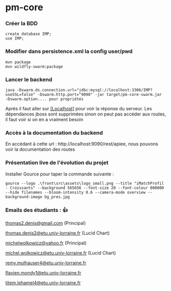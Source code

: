 # pm-core

### Créer la BDD
```
create database IMP;
use IMP;
```

### Modifier dans persistence.xml la config user/pwd
```
mvn package
mvn wildfly-swarm:package
```

### Lancer le backend
```
java -Dswarm.ds.connection.url="jdbc:mysql://localhost:3306/IMP?useSSL=false" -Dswarm.http.port="9090" -jar target/pm-core-swarm.jar
-Dswarm.option.... pour propriétés
```

Après il faut aller sur [[Localhost]](http://localhost:8080/pm/rest/user) pour voir la réponse du serveur.
Les dépendances jboss sont supprimées sinon on peut pas accéder aux routes, il faut voir si on en a vraiment besoin

### Accès à la documentation du backend

En accédant à cette url : http://localhost:9090/rest/apiee, nous pouvons voir la documentation des routes

### Présentation live de l'évolution du projet
Installer Gource pour taper la commande suivante :
```
gource --logo .\front\src\assets\logo_small.png --title "iMatchProfil - Croissants" --background 565656 --font-size 20 --font-colour 000000 --hide filenames --bloom-intensity 0.6 --camera-mode overview --background-image bg_pres.jpg
```
 
### Emails des étudiants : :+1:
thomas2.denis@gmail.com (Principal)

thomas.denis2@etu.univ-lorraine.fr (Lucid Chart)

michelwolkowicz@yahoo.fr (Principal)

michel.wolkowicz@etu.univ-lorraine.fr (Lucid Chart)

remy.mulhauser4@etu.univ-lorraine.fr

flavien.mondy1@etu.univ-lorraine.fr

titem.lehamel4@etu.univ-lorraine.fr
